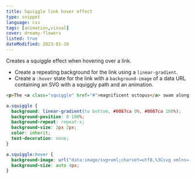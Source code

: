 ```yaml
---
title: Squiggle link hover effect
type: snippet
language: css
tags: [animation,visual]
cover: dreamy-flowers
listed: true
dateModified: 2023-01-10
---
```


Creates a squiggle effect when hovering over a link.

- Create a repeating background for the link using a `linear-gradient`.
- Create a `:hover` state for the link with a `background-image` of a data URL containing an SVG with a squiggly path and an animation.

```html
<p>The <a class="squiggle" href="#">magnificent octopus</a> swam along gracefully.</p>
```

```css
a.squiggle {
  background: linear-gradient(to bottom, #0087ca 0%, #0087ca 100%);
  background-position: 0 100%;
  background-repeat: repeat-x;
  background-size: 2px 2px;
  color: inherit;
  text-decoration: none;
}

a.squiggle:hover {
  background-image: url("data:image/svg+xml;charset=utf8,%3Csvg xmlns='http://www.w3.org/2000/svg' viewBox='0 0 20 4'%3E%3Cstyle type='text/css'%3E.squiggle{animation:shift .3s linear infinite;}@keyframes shift {from {transform:translateX(0);}to {transform:translateX(-15px);}}%3C/style%3E%3Cpath fill='none' stroke='%230087ca' stroke-width='2' class='squiggle' d='M0,3.5 c 5,0,5,-3,10,-3 s 5,3,10,3 c 5,0,5,-3,10,-3 s 5,3,10,3'/%3E%3C/svg%3E");
  background-size: auto 4px;
}
```
